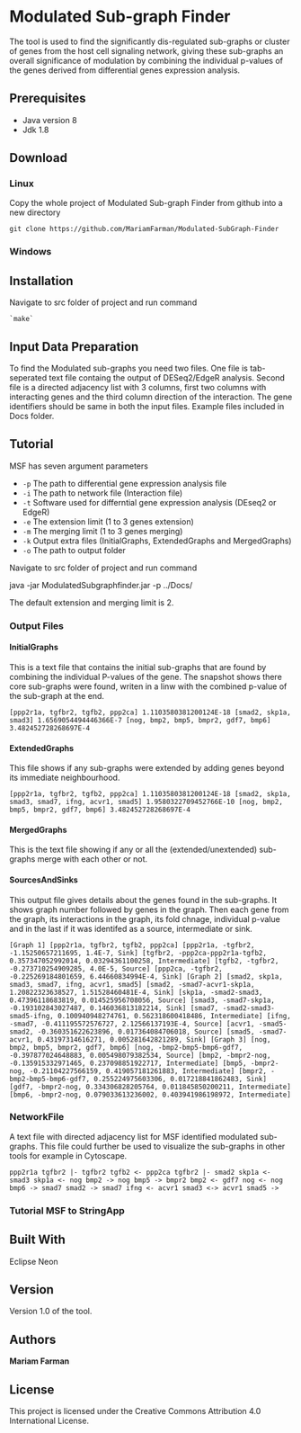 # Modulated Sub-graph Finder

The tool is used to find the significantly dis-regulated sub-graphs or cluster of genes from the host cell signaling network, giving these sub-graphs an overall significance of modulation by combining the individual p-values of the genes derived from differential genes expression analysis. 

## Prerequisites

* Java version 8
* Jdk 1.8

## Download

### Linux

Copy the whole project of Modulated Sub-graph Finder from github into a new directory

`git clone https://github.com/MariamFarman/Modulated-SubGraph-Finder`

### Windows

## Installation
Navigate to src folder of project and run command

    `make`


## Input Data Preparation

To find the Modulated sub-graphs you need two files. One file is tab-seperated text file containg the output of DESeq2/EdgeR analysis. Second file is a directed adjacency list with 3 columns, first two columns with interacting genes and the third column direction of the interaction. The gene identifiers should be same in both the input files. Example files included in Docs folder.

## Tutorial

MSF has seven argument parameters 

* `-p`	The path to differential gene expression analysis file 
* `-i`	The path to network file (Interaction file)
* `-t`	Software used for differntial gene expression analysis (DEseq2 or EdgeR)
* `-e`	The extension limit (1 to 3 genes extension)
* `-m`	The merging limit (1 to 3 genes merging)
* `-k`	Output extra files (InitialGraphs, ExtendedGraphs and MergedGraphs)
* `-o`	The path to output folder

Navigate  to src folder of project and run command

java -jar ModulatedSubgraphfinder.jar -p ../Docs/

The default extension and merging limit is 2.

### Output Files

#### InitialGraphs

This is a text file that contains the initial sub-graphs that are found by combining the individual P-values of the gene. The snapshot shows there core sub-graphs were found, writen in a linw with the combined p-value of the sub-graph at the end.

`[ppp2r1a, tgfbr2, tgfb2, ppp2ca] 1.1103580381200124E-18
 [smad2, skp1a, smad3] 1.6569054494446366E-7
 [nog, bmp2, bmp5, bmpr2, gdf7, bmp6] 3.482452728268697E-4`

#### ExtendedGraphs

This file shows if any sub-graphs were extended by adding genes beyond its immediate neighbourhood.

`[ppp2r1a, tgfbr2, tgfb2, ppp2ca] 1.1103580381200124E-18
 [smad2, skp1a, smad3, smad7, ifng, acvr1, smad5] 1.9580322709452766E-10
 [nog, bmp2, bmp5, bmpr2, gdf7, bmp6] 3.482452728268697E-4`

#### MergedGraphs

This is the text file showing if any or all the (extended/unextended) sub-graphs merge with each other or not.

#### SourcesAndSinks

This output file gives details about the genes found in the sub-graphs. It shows graph number followed by genes in the graph. Then each gene from the graph, its interactions in the graph, its fold chnage, individual p-value and in the last if it was identifed as a source, intermediate or sink.

`[Graph 1]
 [ppp2r1a, tgfbr2, tgfb2, ppp2ca]
 [ppp2r1a, -tgfbr2, -1.15250657211695, 1.4E-7, Sink]
 [tgfbr2, -ppp2ca-ppp2r1a-tgfb2, 0.357347052992014, 0.03294361100258, Intermediate]
 [tgfb2, -tgfbr2, -0.273710254909285, 4.0E-5, Source]
 [ppp2ca, -tgfbr2, -0.225269184801659, 6.44660834994E-4, Sink]
 [Graph 2]
 [smad2, skp1a, smad3, smad7, ifng, acvr1, smad5]
 [smad2, -smad7-acvr1-skp1a, 1.20822323638527, 1.51528460481E-4, Sink]
 [skp1a, -smad2-smad3, 0.47396118683819, 0.014525956708056, Source]
 [smad3, -smad7-skp1a, -0.193102843027487, 0.146036813182214, Sink]
 [smad7, -smad2-smad3-smad5-ifng, 0.100940948274761, 0.562318600418486, Intermediate]
 [ifng, -smad7, -0.411195572576727, 2.12566137193E-4, Source]
 [acvr1, -smad5-smad2, -0.360351622623896, 0.017364084706018, Source]
 [smad5, -smad7-acvr1, 0.43197314616271, 0.005281642821289, Sink]
 [Graph 3]
 [nog, bmp2, bmp5, bmpr2, gdf7, bmp6]
 [nog, -bmp2-bmp5-bmp6-gdf7, -0.397877024648883, 0.005498079382534, Source]
 [bmp2, -bmpr2-nog, -0.135915332971465, 0.237098851922717, Intermediate]
 [bmp5, -bmpr2-nog, -0.21104227566159, 0.419057181261883, Intermediate]
 [bmpr2, -bmp2-bmp5-bmp6-gdf7, 0.255224975603306, 0.017218841862483, Sink]
 [gdf7, -bmpr2-nog, 0.334306828205764, 0.011845850200211, Intermediate]
 [bmp6, -bmpr2-nog, 0.079033613236002, 0.403941986198972, Intermediate]`

### NetworkFile

A text file with directed adjacency list for MSF identified modulated sub-graphs. This file could further be used to visualize the sub-graphs in other tools for example in Cytoscape.

`ppp2r1a tgfbr2 |-
 tgfbr2 tgfb2 <-
 ppp2ca tgfbr2 |-
 smad2 skp1a <-
 smad3 skp1a <-
 nog bmp2 ->
 nog bmp5 ->
 bmpr2 bmp2 <-
 gdf7 nog <-
 nog bmp6 ->
 smad7 smad2 ->
 smad7 ifng <-
 acvr1 smad3 <->
 acvr1 smad5 ->`

### Tutorial MSF to StringApp


## Built With

Eclipse Neon

## Version

Version 1.0 of the tool.

## Authors

**Mariam Farman** 

## License

This project is licensed under the Creative Commons Attribution 4.0 International License.




